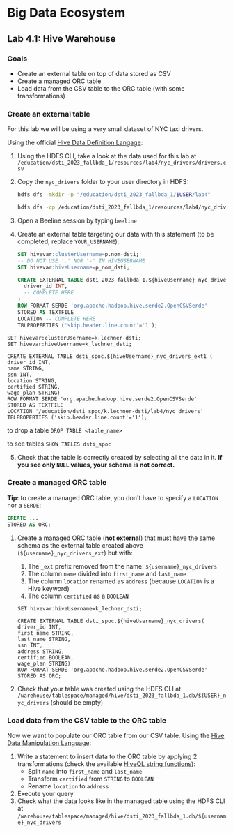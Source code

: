 # Big Data Ecosystem

## Lab 4.1: Hive Warehouse

### Goals

- Create an external table on top of data stored as CSV
- Create a managed ORC table
- Load data from the CSV table to the ORC table (with some transformations)

### Create an external table

For this lab we will be using a very small dataset of NYC taxi drivers.

Using the official [Hive Data Definition Langage](https://cwiki.apache.org/confluence/display/Hive/LanguageManual+DDL):

1. Using the HDFS CLI, take a look at the data used for this lab at `/education/dsti_2023_fallbda_1/resources/lab4/nyc_drivers/drivers.csv`

2. Copy the `nyc_drivers` folder to your user directory in HDFS:

   ```bash
   hdfs dfs -mkdir -p "/education/dsti_2023_fallbda_1/$USER/lab4"

   hdfs dfs -cp /education/dsti_2023_fallbda_1/resources/lab4/nyc_drivers "/education/dsti_2023_fallbda_1/$USER/lab4"
   ```

3. Open a Beeline session by typing `beeline`

4. Create an external table targeting our data with this statement (to be completed, replace `YOUR_USERNAME`):

   ```sql
   SET hivevar:clusterUsername=p.nom-dsti;
   -- DO NOT USE '.' NOR '-' IN HIVEUSERNAME
   SET hivevar:hiveUsername=p_nom_dsti;

   CREATE EXTERNAL TABLE dsti_2023_fallbda_1.${hiveUsername}_nyc_drivers_ext (
     driver_id INT,
     -- COMPLETE HERE
   )
   ROW FORMAT SERDE 'org.apache.hadoop.hive.serde2.OpenCSVSerde'
   STORED AS TEXTFILE
   LOCATION -- COMPLETE HERE
   TBLPROPERTIES ('skip.header.line.count'='1');
   ```
```
SET hivevar:clusterUsername=k.lechner-dsti;
SET hivevar:hiveUsername=k_lechner_dsti;

CREATE EXTERNAL TABLE dsti_spoc.${hiveUsername}_nyc_drivers_ext1 (
driver_id INT,
name STRING,
ssn INT,
location STRING,
certified STRING,
wage_plan STRING)
ROW FORMAT SERDE 'org.apache.hadoop.hive.serde2.OpenCSVSerde'
STORED AS TEXTFILE
LOCATION '/education/dsti_spoc/k.lechner-dsti/lab4/nyc_drivers'
TBLPROPERTIES ('skip.header.line.count'='1');
```
to drop a table
```DROP TABLE <table_name>```

to see tables 
```SHOW TABLES dsti_spoc```


5. Check that the table is correctly created by selecting all the data in it. **If you see only `NULL` values, your schema is not correct.**

### Create a managed ORC table

**Tip:** to create a managed ORC table, you don't have to specify a `LOCATION` nor a `SERDE`:

```sql
CREATE ...
STORED AS ORC;
```

1. Create a managed ORC table (**not external**) that must have the same schema as the external table created above (`${username}_nyc_drivers_ext`) but with:
   1. The `_ext` prefix removed from the name: `${username}_nyc_drivers`
   2. The column `name` divided into `first_name` and `last_name`
   3. The column `location` renamed as `address` (because `LOCATION` is a Hive keyword)
   4. The column `certified` as a `BOOLEAN`
  
   ```
   SET hivevar:hiveUsername=k_lechner_dsti;

   CREATE EXTERNAL TABLE dsti_spoc.${hiveUsername}_nyc_drivers(
   driver_id INT,
   first_name STRING,
   last_name STRING,
   ssn INT,
   address STRING,
   certified BOOLEAN,
   wage_plan STRING)
   ROW FORMAT SERDE 'org.apache.hadoop.hive.serde2.OpenCSVSerde'
   STORED AS ORC;
   ```
3. Check that your table was created using the HDFS CLI at `/warehouse/tablespace/managed/hive/dsti_2023_fallbda_1.db/${USER}_nyc_drivers` (should be empty)

### Load data from the CSV table to the ORC table

Now we want to populate our ORC table from our CSV table. Using the [Hive Data Manipulation Language](https://cwiki.apache.org/confluence/display/Hive/LanguageManual+DML):

1. Write a statement to insert data to the ORC table by applying 2 transformations (check the available [HiveQL string functions](https://cwiki.apache.org/confluence/display/Hive/LanguageManual+UDF#LanguageManualUDF-StringFunctions)):
   - Split `name` into `first_name` and `last_name`
   - Transform `certified` from `STRING` to `BOOLEAN`
   - Rename `location` to `address`
2. Execute your query
3. Check what the data looks like in the managed table using the HDFS CLI at `/warehouse/tablespace/managed/hive/dsti_2023_fallbda_1.db/${username}_nyc_drivers`
